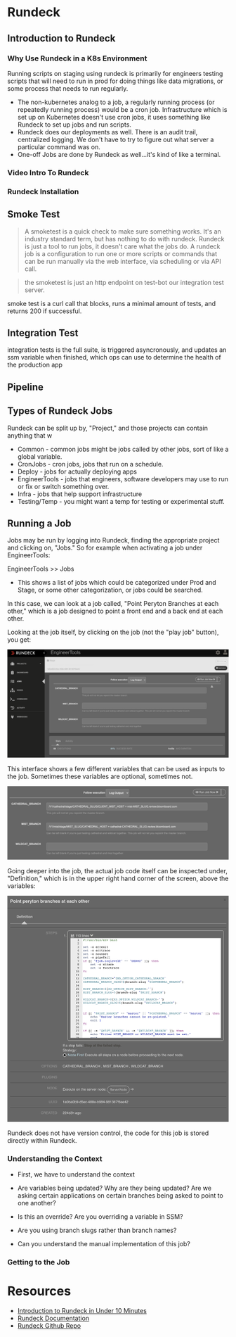 # Rundeck 

## Introduction to Rundeck
### Why Use Rundeck in a K8s Environment

Running scripts on staging using rundeck is primarily for engineers testing scripts that will need to run in prod for doing things like data migrations, or some process that needs to run regularly.

* The non-kubernetes analog to a job, a regularly running process (or repeatedly running process) would be a cron job.  Infrastructure which is set up on Kubernetes doesn't use cron jobs, it uses something like Rundeck to set up jobs and run scripts.
* Rundeck does our deployments as well. There is an audit trail, centralized logging. We don't have to try to figure out what server a particular command was on.
* One-off Jobs are done by Rundeck as well...it's kind of like a terminal.

### Video Intro To Rundeck


### Rundeck Installation

## Smoke Test

> A smoketest is a quick check to make sure something works. It's an industry standard term, but has nothing to do with rundeck. Rundeck is just a tool to run jobs, it doesn't care what the jobs do. A rundeck job is a configuration to run one or more scripts or commands that can be run manually via the web interface, via scheduling or via API call.

> the smoketest is just an http endpoint on test-bot our integration test server. 

smoke test is a curl call that blocks, runs a minimal amount of tests, and returns 200 if successful.

## Integration Test

integration tests is the full suite, is triggered asyncronously, and updates an ssm variable when finished, which ops can use to determine the health of the production app
## Pipeline


## Types of Rundeck Jobs

Rundeck can be split up by, "Project," and those projects can contain anything that w

* Common - common jobs might be jobs called by other jobs, sort of like a global variable.
* CronJobs - cron jobs, jobs that run on a schedule.
* Deploy - jobs for actually deploying apps
* EngineerTools - jobs that engineers, software developers may use to run or fix or switch something over.
* Infra - jobs that help support infrastructure
* Testing/Temp - you might want a temp for testing or experimental stuff.

## Running a Job

Jobs may be run by logging into Rundeck, finding the appropriate project and clicking on, "Jobs."  So for example when activating a job under EngineerTools:

EngineerTools >> Jobs

* This shows a list of jobs which could be categorized under Prod and Stage, or some other categorization, or jobs could be searched.

In this case, we can look at a job called, "Point Peryton Branches at each other," which is a job designed to point a front end and a back end at each other.

Looking at the job itself, by clicking on the job (not the "play job" button), you get:

![](/img/pointperytonateachother.png)

This interface shows a few different variables that can be used as inputs to the job. Sometimes these variables are optional, sometimes not.

![](/img/rundeck_entervariables.png)

Going deeper into the job, the actual job code itself can be inspected under, "Definition," which is in the upper right hand corner of the screen, above the variables:

![](/img/pointperytonateachother_definition.png)

Rundeck does not have version control, the code for this job is stored directly within Rundeck.


### Understanding the Context

* First, we have to understand the context 

* Are variables being updated? Why are they being updated? Are we asking certain applications on certain branches being asked to point to one another?
* Is this an override?  Are you overriding a variable in SSM?
* Are you using branch slugs rather than branch names?
* Can you understand the manual implementation of this job?
### Getting to the Job




# Resources

* [Introduction to Rundeck in Under 10 Minutes](https://www.youtube.com/watch?v=QSY_qw9Buic)
* [Rundeck Documentation](https://docs.rundeck.com/docs/)
* [Rundeck Github Repo](https://github.com/rundeck/rundeck)